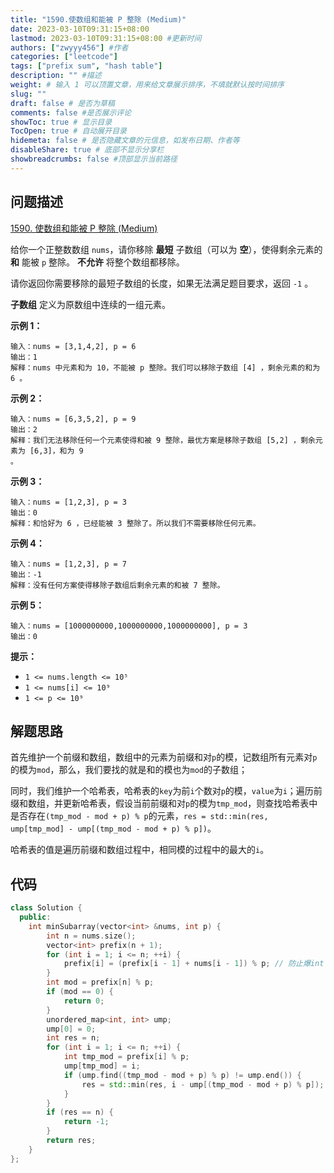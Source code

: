 ```yaml
---
title: "1590.使数组和能被 P 整除 (Medium)"
date: 2023-03-10T09:31:15+08:00
lastmod: 2023-03-10T09:31:15+08:00 #更新时间
authors: ["zwyyy456"] #作者
categories: ["leetcode"]
tags: ["prefix sum", "hash table"]
description: "" #描述
weight: # 输入 1 可以顶置文章，用来给文章展示排序，不填就默认按时间排序
slug: ""
draft: false # 是否为草稿
comments: false #是否展示评论
showToc: true # 显示目录
TocOpen: true # 自动展开目录
hidemeta: false # 是否隐藏文章的元信息，如发布日期、作者等
disableShare: true # 底部不显示分享栏
showbreadcrumbs: false #顶部显示当前路径
---
```

## 问题描述
[1590. 使数组和能被 P 整除 (Medium)](https://leetcode.cn/problems/make-sum-divisible-by-p/)

给你一个正整数数组 `nums`，请你移除 **最短** 子数组（可以为 **空**），使得剩余元素的 **和** 能被
`p` 整除。 **不允许** 将整个数组都移除。

请你返回你需要移除的最短子数组的长度，如果无法满足题目要求，返回 `-1` 。

**子数组** 定义为原数组中连续的一组元素。

**示例 1：**

```
输入：nums = [3,1,4,2], p = 6
输出：1
解释：nums 中元素和为 10，不能被 p 整除。我们可以移除子数组 [4] ，剩余元素的和为 6 。

```

**示例 2：**

```
输入：nums = [6,3,5,2], p = 9
输出：2
解释：我们无法移除任何一个元素使得和被 9 整除，最优方案是移除子数组 [5,2] ，剩余元素为 [6,3]，和为 9
。

```

**示例 3：**

```
输入：nums = [1,2,3], p = 3
输出：0
解释：和恰好为 6 ，已经能被 3 整除了。所以我们不需要移除任何元素。

```

**示例  4：**

```
输入：nums = [1,2,3], p = 7
输出：-1
解释：没有任何方案使得移除子数组后剩余元素的和被 7 整除。

```

**示例 5：**

```
输入：nums = [1000000000,1000000000,1000000000], p = 3
输出：0

```

**提示：**

- `1 <= nums.length <= 10⁵`
- `1 <= nums[i] <= 10⁹`
- `1 <= p <= 10⁹`

## 解题思路
首先维护一个前缀和数组，数组中的元素为前缀和对`p`的模，记数组所有元素对`p`的模为`mod`，那么，我们要找的就是和的模也为`mod`的子数组；

同时，我们维护一个哈希表，哈希表的`key`为前`i`个数对`p`的模，`value`为`i`；遍历前缀和数组，并更新哈希表，假设当前前缀和对`p`的模为`tmp_mod`，则查找哈希表中是否存在`(tmp_mod - mod + p) % p`的元素，`res = std::min(res, ump[tmp_mod] - ump[(tmp_mod - mod + p) % p])`。

哈希表的值是遍历前缀和数组过程中，相同模的过程中的最大的`i`。

## 代码
```cpp
class Solution {
  public:
    int minSubarray(vector<int> &nums, int p) {
        int n = nums.size();
        vector<int> prefix(n + 1);
        for (int i = 1; i <= n; ++i) {
            prefix[i] = (prefix[i - 1] + nums[i - 1]) % p; // 防止爆int
        }
        int mod = prefix[n] % p;
        if (mod == 0) {
            return 0;
        }
        unordered_map<int, int> ump;
        ump[0] = 0;
        int res = n;
        for (int i = 1; i <= n; ++i) {
            int tmp_mod = prefix[i] % p;
            ump[tmp_mod] = i;
            if (ump.find((tmp_mod - mod + p) % p) != ump.end()) {
                res = std::min(res, i - ump[(tmp_mod - mod + p) % p]);
            }
        }
        if (res == n) {
            return -1;
        }
        return res;
    }
};
```